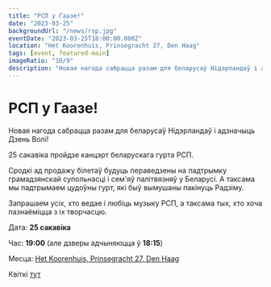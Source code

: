 ```yaml
---
title: "РСП у Гаазе!"
date: "2023-03-25"
backgroundUrl: "/news/rsp.jpg"
eventDate: "2023-03-25T18:00:00.000Z"
location: "Het Koorenhuis, Prinsegracht 27, Den Haag"
tags: [event, featured-main]
imageRatio: "16/9"
description: "Новая нагода сабрацца разам для беларусаў Нідэрландаў і адзначыць Дзень Волі! 25 сакавіка пройдзе канцэрт беларускага гурта РСП."
---
```


# РСП у Гаазе!

Новая нагода сабрацца разам для беларусаў Нідэрландаў і адзначыць Дзень Волі!

25 сакавіка пройдзе канцэрт беларускага гурта РСП.

Сродкі ад продажу білетаў будуць пераведзены на падтрымку грамадзянскай супольнасці і сем'яў палітвязняў у Беларусі.
А таксама мы падтрымаем цудоўны гурт, які быў вымушаны пакінуць Радзіму.

Запрашаем усіх, хто ведае і любіць музыку РСП, а таксама тых, хто хоча пазнаёміцца з іх творчасцю.

Дата: **25 сакавіка**

Час: **19:00** (але дзверы адчыняюцца ў **18:15**)

Месца: [Het Koorenhuis, Prinsegracht 27, Den Haag](https://goo.gl/maps/hJdLL7w4avxfryfR9)

Квіткі [тут](https://shop.ikbenaanwezig.nl/tickets/event/rsp)
